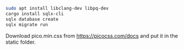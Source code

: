```sh
sudo apt install libclang-dev libpq-dev
cargo install sqlx-cli
sqlx database create
sqlx migrate run
```

Download pico.min.css from https://picocss.com/docs and put it in the static folder.